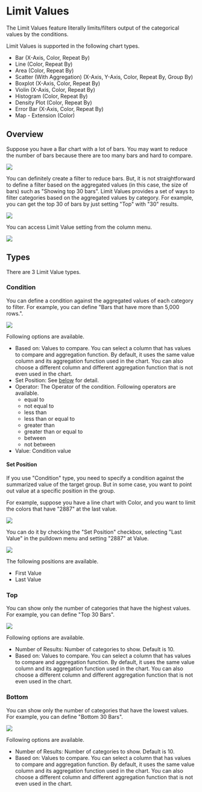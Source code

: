 # Limit Values

The Limit Values feature literally limits/filters output of the categorical values by the conditions.

Limit Values is supported in the following chart types.

* Bar (X-Axis, Color, Repeat By)
* Line  (Color, Repeat By)
* Area (Color, Repeat By)
* Scatter (With Aggregation) (X-Axis, Y-Axis, Color, Repeat By, Group By)
* Boxplot (X-Axis, Color, Repeat By)
* Violin (X-Axis, Color, Repeat By)
* Histogram (Color, Repeat By)
* Density Plot (Color, Repeat By)
* Error Bar (X-Axis, Color, Repeat By)
* Map - Extension (Color)


## Overview

Suppose you have a Bar chart with a lot of bars. You may want to reduce the number of bars because there are too many bars and hard to compare. 


![](images/limit1.png)

You can definitely create a filter to reduce bars. But, it is not straightforward to define a filter based on the aggregated values (in this case, the size of bars) such as "Showing top 30 bars". Limit Values provides a set of ways to filter categories based on the aggregated values by category. For example, you can get the top 30 of bars by just setting "Top" with "30" results.  

![](images/limit3.png)


You can access Limit Value setting from the column menu.

![](images/limit2.png)




## Types 

There are 3 Limit Value types.



### Condition 

You can define a condition against the aggregated values of each category to filter. For example, you can define "Bars that have more than 5,000 rows.".

![](images/limit5.png)


Following options are available. 

* Based on: Values to compare. You can select a column that has values to compare and aggregation function. By default, it uses the same value column and its aggregation function used in the chart. You can also choose a different column and different aggregation function that is not even used in the chart. 
* Set Position: See [below](#set-position) for detail.
* Operator: The Operator of the condition. Following operators are available. 
    * equal to
    * not equal to
    * less than 
    * less than or equal to 
    * greater than 
    * greater than or equal to 
    * between 
    * not between 
* Value: Condition value 



#### Set Position


If you use "Condition" type, you need to specify a condition against the summarized value of the target group. But in some case, you want to point out value at a specific position in the group. 

For example, suppose you have a line chart with Color, and  you want to limit the colors that have "2887" at the last value. 

![](images/limit6.png)

You can do it by checking the "Set Position" checkbox, selecting "Last Value" in the pulldown menu and setting "2887" at Value. 

![](images/limit7.png)

The following positions are available. 
* First Value
* Last Value 


### Top

You can show only the number of categories that have the highest values. For example, you can define "Top 30 Bars".

![](images/limit3.png)

Following options are available. 


* Number of Results: Number of categories to show. Default is 10.
* Based on: Values to compare. You can select a column that has values to compare and aggregation function. By default, it uses the same value column and its aggregation function used in the chart. You can also choose a different column and different aggregation function that is not even used in the chart. 

### Bottom


You can show only the number of categories that have the lowest values. For example, you can define "Bottom 30 Bars".

![](images/limit4.png)

Following options are available. 


* Number of Results: Number of categories to show. Default is 10.
* Based on: Values to compare. You can select a column that has values to compare and aggregation function. By default, it uses the same value column and its aggregation function used in the chart. You can also choose a different column and different aggregation function that is not even used in the chart. 
